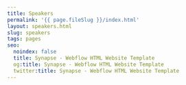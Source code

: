 ```yaml
---
title: Speakers
permalink: '{{ page.fileSlug }}/index.html'
layout: speakers.html
slug: speakers
tags: pages
seo:
  noindex: false
  title: Synapse - Webflow HTML Website Template
  og:title: Synapse - Webflow HTML Website Template
  twitter:title: Synapse - Webflow HTML Website Template
---
```



